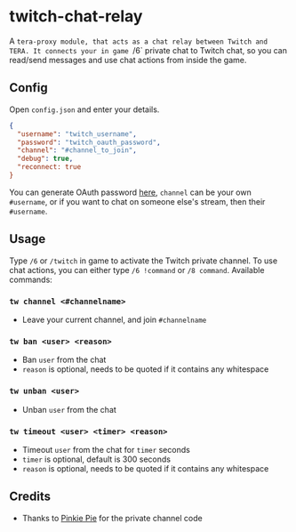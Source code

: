 # twitch-chat-relay
A `tera-proxy module, that acts as a chat relay between Twitch and TERA. It connects your in game `/6` private chat to Twitch chat, so you can read/send messages and use chat actions from inside the game.

## Config
Open `config.json` and enter your details.
```json
{
  "username": "twitch_username",
  "password": "twitch_oauth_password",
  "channel": "#channel_to_join",
  "debug": true,
  "reconnect: true
}
```
You can generate OAuth password [here](https://twitchapps.com/tmi/), `channel` can be your own `#username`, or if you want to chat on someone else's stream, then their `#username`.

## Usage
Type `/6` or `/twitch` in game to activate the Twitch private channel. To use chat actions, you can either type `/6 !command` or `/8 command`. Available commands:
### `tw channel <#channelname>`
- Leave your current channel, and join `#channelname`
### `tw ban <user> <reason>`
- Ban `user` from the chat
- `reason` is optional, needs to be quoted if it contains any whitespace
### `tw unban <user>`
- Unban `user` from the chat
### `tw timeout <user> <timer> <reason>`
- Timeout `user` from the chat for `timer` seconds
- `timer` is optional, default is 300 seconds
- `reason` is optional, needs to be quoted if it contains any whitespace

## Credits
- Thanks to [Pinkie Pie](https://github.com/pinkipi/) for the private channel code
